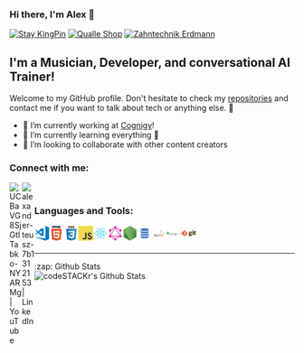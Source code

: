 ### Hi there, I'm Alex 👋

[![Stay KingPin](https://img.shields.io/website?label=stay-kingpin.de&style=for-the-badge&url=https%3A%2F%2Fstay-kingpin.de)](https://stay-kingpin.de)
[![Qualle Shop](https://img.shields.io/website?label=qualle.shop&style=for-the-badge&url=https%3A%2F%2Fqualle.shop/)](https://qualle.shop)
[![Zahntechnik Erdmann](https://img.shields.io/website?label=zahntechnik-erdmann.de&style=for-the-badge&url=https%3A%2F%2Fzahntechnik-erdmann.de)](https://zahntechnik-erdmann.de/)

## I'm a Musician, Developer, and conversational AI Trainer!

Welcome to my GitHub profile. Don't hesitate to check my [repositories](https://github.com/AlexTeusz?tab=repositories) and contact me if you want to talk about tech or anything else. 🌴

- 🔭 I’m currently working at [Cognigy](https://www.cognigy.com)!
- 🌱 I’m currently learning everything 🤣
- 👯 I’m looking to collaborate with other content creators

### Connect with me:

[<img align="left" alt="UCBaVG8SjGtITabko-NYARMg | YouTube" width="22px" src="https://cdn.jsdelivr.net/npm/simple-icons@v3/icons/youtube.svg" />][youtube]
[<img align="left" alt="alexander-teusz-7b1312153 | LinkedIn" width="22px" src="https://cdn.jsdelivr.net/npm/simple-icons@v3/icons/linkedin.svg" />][linkedin]

<br />

### Languages and Tools:

<img align="left" alt="Visual Studio Code" width="26px" src="https://raw.githubusercontent.com/github/explore/80688e429a7d4ef2fca1e82350fe8e3517d3494d/topics/visual-studio-code/visual-studio-code.png" />
<img align="left" alt="HTML5" width="26px" src="https://raw.githubusercontent.com/github/explore/80688e429a7d4ef2fca1e82350fe8e3517d3494d/topics/html/html.png" />
<img align="left" alt="CSS3" width="26px" src="https://raw.githubusercontent.com/github/explore/80688e429a7d4ef2fca1e82350fe8e3517d3494d/topics/css/css.png" />
<img align="left" alt="JavaScript" width="26px" src="https://raw.githubusercontent.com/github/explore/80688e429a7d4ef2fca1e82350fe8e3517d3494d/topics/javascript/javascript.png" />
<img align="left" alt="React" width="26px" src="https://raw.githubusercontent.com/github/explore/80688e429a7d4ef2fca1e82350fe8e3517d3494d/topics/react/react.png" />
<img align="left" alt="GraphQL" width="26px" src="https://raw.githubusercontent.com/github/explore/80688e429a7d4ef2fca1e82350fe8e3517d3494d/topics/graphql/graphql.png" />
<img align="left" alt="Node.js" width="26px" src="https://raw.githubusercontent.com/github/explore/80688e429a7d4ef2fca1e82350fe8e3517d3494d/topics/nodejs/nodejs.png" />
<img align="left" alt="SQL" width="26px" src="https://raw.githubusercontent.com/github/explore/80688e429a7d4ef2fca1e82350fe8e3517d3494d/topics/sql/sql.png" />
<img align="left" alt="MySQL" width="26px" src="https://raw.githubusercontent.com/github/explore/80688e429a7d4ef2fca1e82350fe8e3517d3494d/topics/mysql/mysql.png" />
<img align="left" alt="MongoDB" width="26px" src="https://raw.githubusercontent.com/github/explore/80688e429a7d4ef2fca1e82350fe8e3517d3494d/topics/mongodb/mongodb.png" />
<img align="left" alt="Git" width="26px" src="https://raw.githubusercontent.com/github/explore/80688e429a7d4ef2fca1e82350fe8e3517d3494d/topics/git/git.png" />

<br />
<br />

---

<summary>:zap: Github Stats</summary>

<img align="left" alt="codeSTACKr's Github Stats" src="https://github-readme-stats.codestackr.vercel.app/api?username=AlexTeusz&show_icons=true&hide_border=true" />


[youtube]: https://www.youtube.com/channel/UCBaVG8SjGtITabko-NYARMg?view_as=subscriber
[linkedin]: https://www.linkedin.com/in/alexander-teusz-7b1312153/
